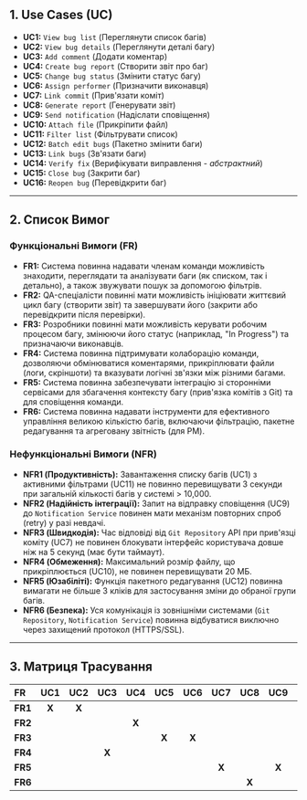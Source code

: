 ## 1. Use Cases (UC)

* **UC1:** `View bug list` (Переглянути список багів)
* **UC2:** `View bug details` (Переглянути деталі багу)
* **UC3:** `Add comment` (Додати коментар)
* **UC4:** `Create bug report` (Створити звіт про баг)
* **UC5:** `Change bug status` (Змінити статус багу)
* **UC6:** `Assign performer` (Призначити виконавця)
* **UC7:** `Link commit` (Прив'язати коміт)
* **UC8:** `Generate report` (Генерувати звіт)
* **UC9:** `Send notification` (Надіслати сповіщення)
* **UC10:** `Attach file` (Прикріпити файл)
* **UC11:** `Filter list` (Фільтрувати список)
* **UC12:** `Batch edit bugs` (Пакетно змінити баги)
* **UC13:** `Link bugs` (Зв'язати баги)
* **UC14:** `Verify fix` (Верифікувати виправлення - *абстрактний*)
* **UC15:** `Close bug` (Закрити баг)
* **UC16:** `Reopen bug` (Перевідкрити баг)

---

## 2. Список Вимог

### Функціональні Вимоги (FR)

* **FR1:** Система повинна надавати членам команди можливість знаходити, переглядати та аналізувати баги (як списком, так і детально), а також звужувати пошук за допомогою фільтрів.
* **FR2:** QA-спеціалісти повинні мати можливість ініціювати життєвий цикл багу (створити звіт) та завершувати його (закрити або перевідкрити після перевірки).
* **FR3:** Розробники повинні мати можливість керувати робочим процесом багу, змінюючи його статус (наприклад, "In Progress") та призначаючи виконавців.
* **FR4:** Система повинна підтримувати колаборацію команди, дозволяючи обмінюватися коментарями, прикріплювати файли (логи, скріншоти) та вказувати логічні зв'язки між різними багами.
* **FR5:** Система повинна забезпечувати інтеграцію зі сторонніми сервісами для збагачення контексту багу (прив'язка комітів з Git) та для сповіщення команди.
* **FR6:** Система повинна надавати інструменти для ефективного управління великою кількістю багів, включаючи фільтрацію, пакетне редагування та агреговану звітність (для PM).

### Нефункціональні Вимоги (NFR)

* **NFR1 (Продуктивність):** Завантаження списку багів (UC1) з активними фільтрами (UC11) не повинно перевищувати 3 секунди при загальній кількості багів у системі > 10,000.
* **NFR2 (Надійність інтеграції):** Запит на відправку сповіщення (UC9) до `Notification Service` повинен мати механізм повторних спроб (retry) у разі невдачі.
* **NFR3 (Швидкодія):** Час відповіді від `Git Repository` API при прив'язці коміту (UC7) не повинен блокувати інтерфейс користувача довше ніж на 5 секунд (має бути таймаут).
* **NFR4 (Обмеження):** Максимальний розмір файлу, що прикріплюється (UC10), не повинен перевищувати 20 МБ.
* **NFR5 (Юзабіліті):** Функція пакетного редагування (UC12) повинна вимагати не більше 3 кліків для застосування зміни до обраної групи багів.
* **NFR6 (Безпека):** Уся комунікація із зовнішніми системами (`Git Repository`, `Notification Service`) повинна відбуватися виключно через захищений протокол (HTTPS/SSL).

---

## 3. Матриця Трасування

| **FR**  | **UC1** | **UC2** | **UC3** | **UC4** | **UC5** | **UC6** | **UC7** | **UC8** | **UC9** | **UC10** | **UC11** | **UC12** | **UC13** | **UC15** | **UC16** |
|:--------|:-------:|:-------:|:-------:|:-------:|:-------:|:-------:|:-------:|:-------:|:-------:|:--------:|:--------:|:--------:|:--------:|:--------:|:--------:|
| **FR1** |  **X**  |  **X**  |         |         |         |         |         |         |         |          |  **X**   |          |          |          |          |
| **FR2** |         |         |         |  **X**  |         |         |         |         |         |          |          |          |          |  **X**   |  **X**   |
| **FR3** |         |         |         |         |  **X**  |  **X**  |         |         |         |          |          |          |          |          |          |
| **FR4** |         |         |  **X**  |         |         |         |         |         |         |  **X**   |          |          |  **X**   |          |          |
| **FR5** |         |         |         |         |         |         |  **X**  |         |  **X**  |          |          |          |          |          |          |
| **FR6** |         |         |         |         |         |         |         |  **X**  |         |          |  **X**   |  **X**   |          |          |          |